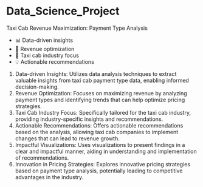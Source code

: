 # Data_Science_Project
Taxi Cab Revenue Maximization: Payment Type Analysis
- 📊 Data-driven insights
- 🚀 Revenue optimization
- 🚕 Taxi cab industry focus
- 💡 Actionable recommendations
1. Data-driven Insights: Utilizes data analysis techniques to extract valuable insights from taxi cab payment type data, enabling informed decision-making.
2. Revenue Optimization: Focuses on maximizing revenue by analyzing payment types and identifying trends that can help optimize pricing strategies.
3. Taxi Cab Industry Focus: Specifically tailored for the taxi cab industry, providing industry-specific insights and recommendations.
4. Actionable Recommendations: Offers actionable recommendations based on the analysis, allowing taxi cab companies to implement changes that can lead to revenue growth.
5. Impactful Visualizations: Uses visualizations to present findings in a clear and impactful manner, aiding in understanding and implementation of recommendations.
6. Innovation in Pricing Strategies: Explores innovative pricing strategies based on payment type analysis, potentially leading to competitive advantages in the industry.

